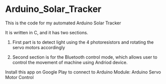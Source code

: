 # Arduino_Solar_Tracker
This is the code for my automated Arduino Solar Tracker

It is written in C, and it has two sections.

1. First part is to detect light using the 4 photoresistors and rotating the servo motors accordingly

2. Second section is for the Bluetooth control mode, which allows user to control the movement of machine using Andriod device.

Install this app on Google Play to connect to Arduino Module: Arduino Servo Motor Control
